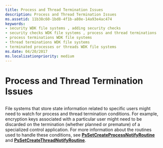```yaml
---
title: Process and Thread Termination Issues
description: Process and Thread Termination Issues
ms.assetid: 11b38c60-1bd8-4f1b-a80e-14a93e4ac474
keywords:
- security WDK file systems , adding security checks
- security checks WDK file systems , process and thread terminations
- process terminations WDK file systems
- thread terminations WDK file systems
- terminated processes or threads WDK file systems
ms.date: 04/20/2017
ms.localizationpriority: medium
---
```


# Process and Thread Termination Issues


## <span id="ddk_process_and_thread_termination_issues_if"></span><span id="DDK_PROCESS_AND_THREAD_TERMINATION_ISSUES_IF"></span>


File systems that store state information related to specific users might need to watch for process and thread termination conditions. For example, encryption keys associated with a particular user might need to be discarded on the termination (whether planned or premature) of a specialized control application. For more information about the routines used to handle these conditions, see [**PsSetCreateProcessNotifyRoutine**](/windows-hardware/drivers/ddi/ntddk/nf-ntddk-pssetcreateprocessnotifyroutine) and [**PsSetCreateThreadNotifyRoutine**](/windows-hardware/drivers/ddi/ntddk/nf-ntddk-pssetcreatethreadnotifyroutine).

 

